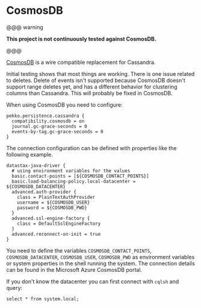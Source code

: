 # CosmosDB

@@@ warning

**This project is not continuously tested against CosmosDB.**

@@@

[CosmosDB](https://docs.microsoft.com/en-us/azure/cosmos-db/) is a wire compatible replacement for Cassandra.

Initial testing shows that most things are working. There is one issue related to deletes.
Delete of events isn't supported because CosmosDB doesn't support range deletes yet, and has a different behavior
for clustering columns than Cassandra. This will probably be fixed in CosmosDB.

When using CosmosDB you need to configure:

```
pekko.persistence.cassandra {
  compatibility.cosmosdb = on
  journal.gc-grace-seconds = 0
  events-by-tag.gc-grace-seconds = 0
}
```

The connection configuration can be defined with properties like the following example.

```
datastax-java-driver {
  # using environment variables for the values
  basic.contact-points = [${COSMOSDB_CONTACT_POINTS}]
  basic.load-balancing-policy.local-datacenter = ${COSMOSDB_DATACENTER}
  advanced.auth-provider {
    class = PlainTextAuthProvider
    username = ${COSMOSDB_USER}
    password = ${COSMOSDB_PWD}
  }
  advanced.ssl-engine-factory {
    class = DefaultSslEngineFactory
  }
  advanced.reconnect-on-init = true
}
```

You need to define the variables `COSMOSDB_CONTACT_POINTS`, `COSMOSDB_DATACENTER`, `COSMOSDB_USER`,
`COSMOSDB_PWD` as environment variables or system properties in the shell running the system.
The connection details can be found in the Microsoft Azure CosmosDB portal. 

If you don't know the datacenter you can first connect with `cqlsh` and query:
```
select * from system.local;
```

